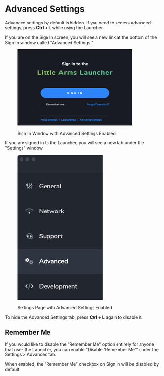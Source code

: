 # Advanced Settings

Advanced settings by default is hidden. If you need to access advanced settings, press **Ctrl + L** while using the Launcher.

If you are on the Sign In screen, you will see a new link at the bottom of the Sign In window called "Advanced Settings."

<figure><img src="../../.gitbook/assets/image (2) (1).png" alt="" width="375"><figcaption><p>Sign In Window with Advanced Settings Enabled</p></figcaption></figure>

If you are signed in to the Launcher, you will see a new tab under the "Settings" window.

<figure><img src="../../.gitbook/assets/image (1) (1) (1).png" alt="" width="279"><figcaption><p>Settings Page with Advanced Settings Enabled</p></figcaption></figure>

To hide the Advanced Settings tab, press **Ctrl + L** again to disable it.

## Remember Me

If you would like to disable the "Remember Me" option entirely for anyone that uses the Launcher, you can enable "Disable 'Remember Me'" under the Settings > Advanced tab.

When enabled, the "Remember Me" checkbox on Sign In will be disabled by default


